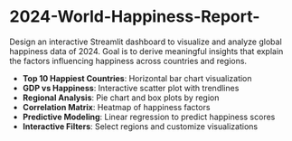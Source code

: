 # 2024-World-Happiness-Report-
Design an interactive Streamlit dashboard to visualize and analyze global happiness data of 2024. Goal is to derive meaningful insights that explain the factors influencing happiness across countries and regions.

- **Top 10 Happiest Countries**: Horizontal bar chart visualization
- **GDP vs Happiness**: Interactive scatter plot with trendlines
- **Regional Analysis**: Pie chart and box plots by region
- **Correlation Matrix**: Heatmap of happiness factors
- **Predictive Modeling**: Linear regression to predict happiness scores
- **Interactive Filters**: Select regions and customize visualizations
